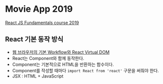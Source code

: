 # Movie App 2019

<a href="https://academy.nomadcoders.co/p/reactjs-fundamentals">React JS Fundamentals course 2019</a>

## React 기본 동작 방식
- <a href="https://ko.reactjs.org/docs/rendering-elements.html">웹 브라우저의 기본 Workflow와 React Virtual DOM</a>
- React는 Component와 함께 동작한다. 
- Component는 기본적으로 HTML을 반환하는 함수이다. 
- Component를 작성할 때마다 ```import React from 'react'``` 구문을 써줘야 한다.
- JSX : HTML + JavaScript